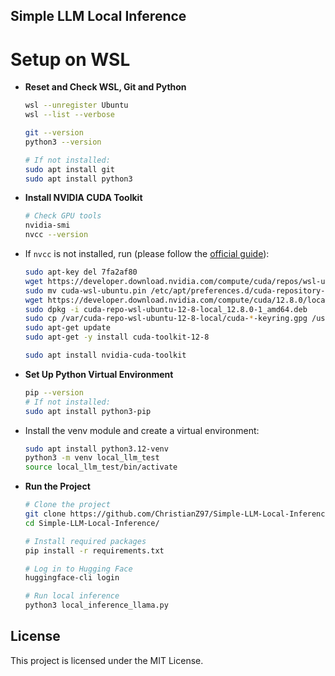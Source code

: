 ## Simple LLM Local Inference

# Setup on WSL

- **Reset and Check WSL, Git and Python**
  ```bash
  wsl --unregister Ubuntu
  wsl --list --verbose

  git --version
  python3 --version
  
  # If not installed:
  sudo apt install git
  sudo apt install python3
  ```
  
- **Install NVIDIA CUDA Toolkit**
  ```bash
  # Check GPU tools
  nvidia-smi
  nvcc --version
  ```

- If `nvcc` is not installed, run (please follow the [official guide](https://docs.nvidia.com/cuda/wsl-user-guide/index.html)):
  ```bash
  sudo apt-key del 7fa2af80
  wget https://developer.download.nvidia.com/compute/cuda/repos/wsl-ubuntu/x86_64/cuda-wsl-ubuntu.pin
  sudo mv cuda-wsl-ubuntu.pin /etc/apt/preferences.d/cuda-repository-pin-600
  wget https://developer.download.nvidia.com/compute/cuda/12.8.0/local_installers/cuda-repo-wsl-ubuntu-12-8-local_12.8.0-1_amd64.deb
  sudo dpkg -i cuda-repo-wsl-ubuntu-12-8-local_12.8.0-1_amd64.deb
  sudo cp /var/cuda-repo-wsl-ubuntu-12-8-local/cuda-*-keyring.gpg /usr/share/keyrings/
  sudo apt-get update
  sudo apt-get -y install cuda-toolkit-12-8
  
  sudo apt install nvidia-cuda-toolkit
  ```

- **Set Up Python Virtual Environment**
  ```bash
  pip --version
  # If not installed:
  sudo apt install python3-pip
  ```

- Install the venv module and create a virtual environment:
  ```bash
  sudo apt install python3.12-venv
  python3 -m venv local_llm_test
  source local_llm_test/bin/activate
  ```

- **Run the Project**
  ```bash
  # Clone the project
  git clone https://github.com/ChristianZ97/Simple-LLM-Local-Inference
  cd Simple-LLM-Local-Inference/
  
  # Install required packages
  pip install -r requirements.txt
  
  # Log in to Hugging Face
  huggingface-cli login
  
  # Run local inference
  python3 local_inference_llama.py
  ```


## License
This project is licensed under the MIT License.
